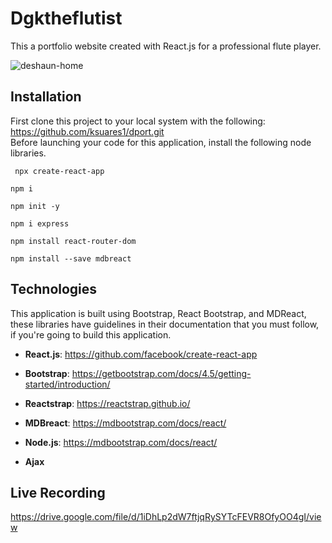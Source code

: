 # Dgktheflutist
This a portfolio website created with React.js for a professional flute player. 

![deshaun-home](https://user-images.githubusercontent.com/44280043/83954737-d4704e00-a819-11ea-9f24-6c132dd0a325.png)
 
## Installation 
First clone this project to your local system with the following: https://github.com/ksuares1/dport.git  
Before launching your code for this application, install the following node libraries.

``` npx create-react-app```

``` npm i ```

``` npm init -y ```

``` npm i express ```

``` npm install react-router-dom ```

```npm install --save mdbreact ```

## Technologies
This application is built using Bootstrap, React Bootstrap, and MDReact, these libraries have guidelines in their documentation that you must follow, if you're going to build this application. 

- **React.js**: https://github.com/facebook/create-react-app

- **Bootstrap**: https://getbootstrap.com/docs/4.5/getting-started/introduction/

- **Reactstrap**:  https://reactstrap.github.io/

- **MDBreact**: https://mdbootstrap.com/docs/react/

- **Node.js**: https://mdbootstrap.com/docs/react/

- **Ajax**

## Live Recording
https://drive.google.com/file/d/1iDhLp2dW7ftjqRySYTcFEVR8OfyOO4gI/view
